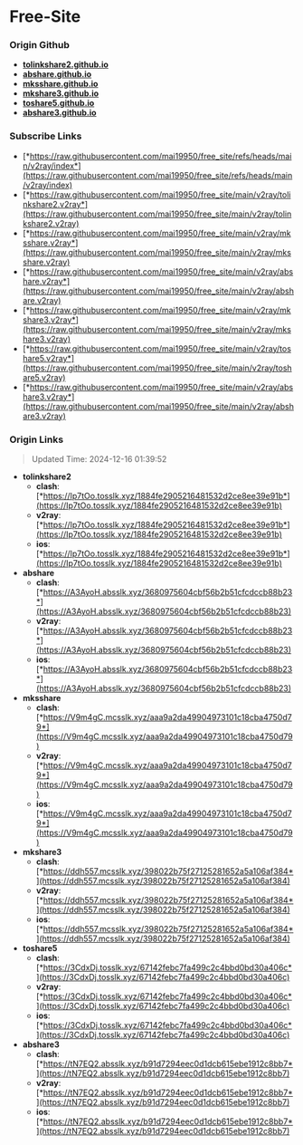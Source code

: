 # Free-Site

### Origin Github

- [**tolinkshare2.github.io**](https://github.com/tolinkshare2/tolinkshare2.github.io)
- [**abshare.github.io**](https://github.com/abshare/abshare.github.io)
- [**mksshare.github.io**](https://github.com/mksshare/mksshare.github.io)
- [**mkshare3.github.io**](https://github.com/mkshare3/mkshare3.github.io)
- [**toshare5.github.io**](https://github.com/toshare5/toshare5.github.io)
- [**abshare3.github.io**](https://github.com/abshare3/abshare3.github.io)

### Subscribe Links

- [*https://raw.githubusercontent.com/mai19950/free_site/refs/heads/main/v2ray/index*](https://raw.githubusercontent.com/mai19950/free_site/refs/heads/main/v2ray/index)
- [*https://raw.githubusercontent.com/mai19950/free_site/main/v2ray/tolinkshare2.v2ray*](https://raw.githubusercontent.com/mai19950/free_site/main/v2ray/tolinkshare2.v2ray)
- [*https://raw.githubusercontent.com/mai19950/free_site/main/v2ray/mksshare.v2ray*](https://raw.githubusercontent.com/mai19950/free_site/main/v2ray/mksshare.v2ray)
- [*https://raw.githubusercontent.com/mai19950/free_site/main/v2ray/abshare.v2ray*](https://raw.githubusercontent.com/mai19950/free_site/main/v2ray/abshare.v2ray)
- [*https://raw.githubusercontent.com/mai19950/free_site/main/v2ray/mkshare3.v2ray*](https://raw.githubusercontent.com/mai19950/free_site/main/v2ray/mkshare3.v2ray)
- [*https://raw.githubusercontent.com/mai19950/free_site/main/v2ray/toshare5.v2ray*](https://raw.githubusercontent.com/mai19950/free_site/main/v2ray/toshare5.v2ray)
- [*https://raw.githubusercontent.com/mai19950/free_site/main/v2ray/abshare3.v2ray*](https://raw.githubusercontent.com/mai19950/free_site/main/v2ray/abshare3.v2ray)

### Origin Links

> Updated Time: 2024-12-16 01:39:52

- **tolinkshare2**
  - **clash**: [*https://Ip7tOo.tosslk.xyz/1884fe2905216481532d2ce8ee39e91b*](https://Ip7tOo.tosslk.xyz/1884fe2905216481532d2ce8ee39e91b)
  - **v2ray**: [*https://Ip7tOo.tosslk.xyz/1884fe2905216481532d2ce8ee39e91b*](https://Ip7tOo.tosslk.xyz/1884fe2905216481532d2ce8ee39e91b)
  - **ios**: [*https://Ip7tOo.tosslk.xyz/1884fe2905216481532d2ce8ee39e91b*](https://Ip7tOo.tosslk.xyz/1884fe2905216481532d2ce8ee39e91b)
- **abshare**
  - **clash**: [*https://A3AyoH.absslk.xyz/3680975604cbf56b2b51cfcdccb88b23*](https://A3AyoH.absslk.xyz/3680975604cbf56b2b51cfcdccb88b23)
  - **v2ray**: [*https://A3AyoH.absslk.xyz/3680975604cbf56b2b51cfcdccb88b23*](https://A3AyoH.absslk.xyz/3680975604cbf56b2b51cfcdccb88b23)
  - **ios**: [*https://A3AyoH.absslk.xyz/3680975604cbf56b2b51cfcdccb88b23*](https://A3AyoH.absslk.xyz/3680975604cbf56b2b51cfcdccb88b23)
- **mksshare**
  - **clash**: [*https://V9m4gC.mcsslk.xyz/aaa9a2da49904973101c18cba4750d79*](https://V9m4gC.mcsslk.xyz/aaa9a2da49904973101c18cba4750d79)
  - **v2ray**: [*https://V9m4gC.mcsslk.xyz/aaa9a2da49904973101c18cba4750d79*](https://V9m4gC.mcsslk.xyz/aaa9a2da49904973101c18cba4750d79)
  - **ios**: [*https://V9m4gC.mcsslk.xyz/aaa9a2da49904973101c18cba4750d79*](https://V9m4gC.mcsslk.xyz/aaa9a2da49904973101c18cba4750d79)
- **mkshare3**
  - **clash**: [*https://ddh557.mcsslk.xyz/398022b75f27125281652a5a106af384*](https://ddh557.mcsslk.xyz/398022b75f27125281652a5a106af384)
  - **v2ray**: [*https://ddh557.mcsslk.xyz/398022b75f27125281652a5a106af384*](https://ddh557.mcsslk.xyz/398022b75f27125281652a5a106af384)
  - **ios**: [*https://ddh557.mcsslk.xyz/398022b75f27125281652a5a106af384*](https://ddh557.mcsslk.xyz/398022b75f27125281652a5a106af384)
- **toshare5**
  - **clash**: [*https://3CdxDj.tosslk.xyz/67142febc7fa499c2c4bbd0bd30a406c*](https://3CdxDj.tosslk.xyz/67142febc7fa499c2c4bbd0bd30a406c)
  - **v2ray**: [*https://3CdxDj.tosslk.xyz/67142febc7fa499c2c4bbd0bd30a406c*](https://3CdxDj.tosslk.xyz/67142febc7fa499c2c4bbd0bd30a406c)
  - **ios**: [*https://3CdxDj.tosslk.xyz/67142febc7fa499c2c4bbd0bd30a406c*](https://3CdxDj.tosslk.xyz/67142febc7fa499c2c4bbd0bd30a406c)
- **abshare3**
  - **clash**: [*https://tN7EQ2.absslk.xyz/b91d7294eec0d1dcb615ebe1912c8bb7*](https://tN7EQ2.absslk.xyz/b91d7294eec0d1dcb615ebe1912c8bb7)
  - **v2ray**: [*https://tN7EQ2.absslk.xyz/b91d7294eec0d1dcb615ebe1912c8bb7*](https://tN7EQ2.absslk.xyz/b91d7294eec0d1dcb615ebe1912c8bb7)
  - **ios**: [*https://tN7EQ2.absslk.xyz/b91d7294eec0d1dcb615ebe1912c8bb7*](https://tN7EQ2.absslk.xyz/b91d7294eec0d1dcb615ebe1912c8bb7)
